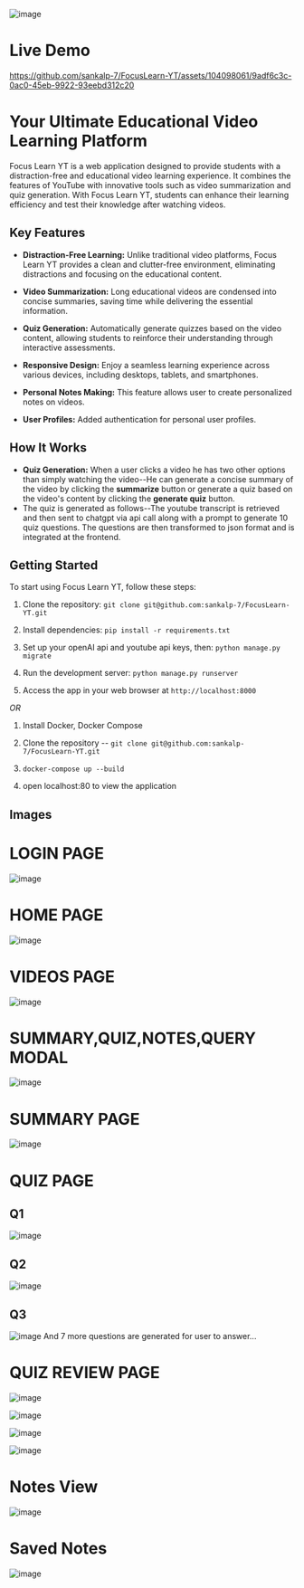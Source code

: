 ![image](https://github.com/sankalp-7/FocusLearn-YT/assets/104098061/2b7cf0d6-0ae3-46d7-b062-cd10fff78c5c)

# Live Demo

https://github.com/sankalp-7/FocusLearn-YT/assets/104098061/9adf6c3c-0ac0-45eb-9922-93eebd312c20

# Your Ultimate Educational Video Learning Platform

Focus Learn YT is a web application designed to provide students with a distraction-free and educational video learning experience. It combines the features of YouTube with innovative tools such as video summarization and quiz generation. With Focus Learn YT, students can enhance their learning efficiency and test their knowledge after watching videos.

## Key Features

- **Distraction-Free Learning:** Unlike traditional video platforms, Focus Learn YT provides a clean and clutter-free environment, eliminating distractions and focusing on the educational content.

- **Video Summarization:** Long educational videos are condensed into concise summaries, saving time while delivering the essential information.

- **Quiz Generation:** Automatically generate quizzes based on the video content, allowing students to reinforce their understanding through interactive assessments.

- **Responsive Design:** Enjoy a seamless learning experience across various devices, including desktops, tablets, and smartphones.

- **Personal Notes Making:** This feature allows user to create personalized notes on videos.

- **User Profiles:** Added authentication for personal user profiles.

 ## How It Works
 - **Quiz Generation:** When a user clicks a video he has two other options than simply watching the video--He can generate a concise summary of the video by clicking the **summarize** button or generate a quiz based on the video's content by clicking the **generate quiz** button.
 - The quiz is generated as follows--The youtube transcript is retrieved and then sent to chatgpt via api call along with a prompt to generate 10 quiz questions. The questions are then transformed to json format and is integrated at the frontend.
## Getting Started

To start using Focus Learn YT, follow these steps:

1. Clone the repository: `git clone git@github.com:sankalp-7/FocusLearn-YT.git`

2. Install dependencies: `pip install -r requirements.txt`

3. Set up your openAI api and youtube api keys, then: `python manage.py migrate`

4. Run the development server: `python manage.py runserver`

5. Access the app in your web browser at `http://localhost:8000`

*OR*

1. Install Docker, Docker Compose

2. Clone the repository -- `git clone git@github.com:sankalp-7/FocusLearn-YT.git`

3. `docker-compose up --build`

4. open localhost:80 to view the application



## Images 

# LOGIN PAGE

![image](https://github.com/sankalp-7/FocusLearn-YT/assets/104098061/1bba73f1-6d3f-432f-8d8b-c7ae9a7881ab)

# HOME PAGE

![image](https://github.com/sankalp-7/FocusLearn-YT/assets/104098061/87ee2608-5d3f-429f-9b14-f27e3add0f77)


# VIDEOS PAGE

![image](https://github.com/sankalp-7/FocusLearn-YT/assets/104098061/ec72db36-3d3a-4b9b-b01b-2e78d1963883)

# SUMMARY,QUIZ,NOTES,QUERY MODAL

![image](https://github.com/sankalp-7/FocusLearn-YT/assets/104098061/b1473af1-6cfd-4bf3-ad8f-bc52c3539152)


# SUMMARY PAGE

![image](https://github.com/sankalp-7/FocusLearn-YT/assets/104098061/6f461b69-1e05-461e-bd13-8354f2726cf6)

# QUIZ PAGE
## Q1
![image](https://github.com/sankalp-7/FocusLearn-YT/assets/104098061/2471462f-da7f-4eef-b6e0-b2e893c5befa)
## Q2
![image](https://github.com/sankalp-7/FocusLearn-YT/assets/104098061/40f9b289-634d-4747-8d24-cbd5427f65a6)
## Q3
![image](https://github.com/sankalp-7/FocusLearn-YT/assets/104098061/495ed28c-7747-42cb-9567-4667dcc080b7)
And 7 more questions are generated for user to answer...

# QUIZ REVIEW PAGE

![image](https://github.com/sankalp-7/FocusLearn-YT/assets/104098061/a897de84-f3b7-44c0-96e7-e6495ab9e00b)

![image](https://github.com/sankalp-7/FocusLearn-YT/assets/104098061/20f3b04a-9a8f-46ad-8150-b776a15b439b)

![image](https://github.com/sankalp-7/FocusLearn-YT/assets/104098061/721b026f-b36c-4158-b7cd-8bd690718ed3)

![image](https://github.com/sankalp-7/FocusLearn-YT/assets/104098061/4ac68909-bdce-409c-906a-e43eb3b52301)

# Notes View

![image](https://github.com/sankalp-7/FocusLearn-YT/assets/104098061/65f9cb4e-44f9-47a5-98f4-089fee257143)

# Saved Notes

![image](https://github.com/sankalp-7/FocusLearn-YT/assets/104098061/791885d1-887a-411d-b15e-7003ea550a15)







